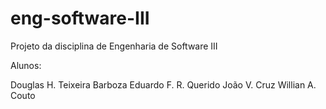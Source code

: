 # eng-software-III
Projeto da disciplina de Engenharia de Software III


Alunos:

  Douglas H. Teixeira Barboza
  Eduardo F. R. Querido
  João V. Cruz
  Willian A. Couto
